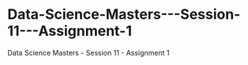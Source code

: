 # Data-Science-Masters---Session-11---Assignment-1
Data Science Masters - Session 11 - Assignment 1

